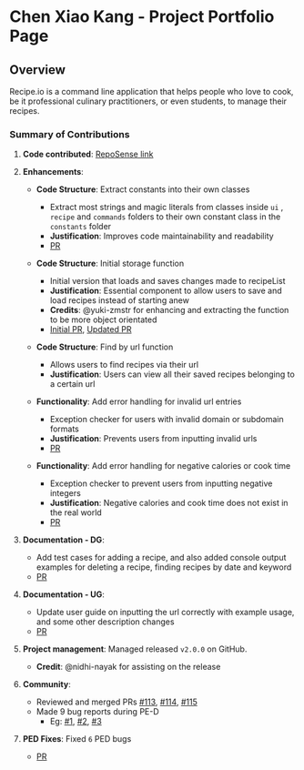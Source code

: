 # Chen Xiao Kang - Project Portfolio Page

## Overview

Recipe.io is a command line application that helps people who love to cook, be it professional culinary practitioners,
or even students, to manage their recipes.

### Summary of Contributions

1. **Code contributed**: [RepoSense link](https://nus-cs2113-ay2324s2.github.io/tp-dashboard/?search=chenxk619&sort=groupTitle&sortWithin=title&timeframe=commit&mergegroup=&groupSelect=groupByRepos&breakdown=true&checkedFileTypes=docs~functional-code~test-code~other&since=2024-02-23&tabOpen=true&tabType=authorship&tabAuthor=chenxk619&tabRepo=AY2324S2-CS2113-W14-2%2Ftp%5Bmaster%5D&authorshipIsMergeGroup=false&authorshipFileTypes=docs~functional-code~test-code&authorshipIsBinaryFileTypeChecked=false&authorshipIsIgnoredFilesChecked=false)

2. **Enhancements**:
    * **Code Structure**: Extract constants into their own classes
        * Extract most strings and magic literals from classes inside `ui` , `recipe` and `commands` 
        folders to their own constant class in the `constants` folder
        * **Justification**: Improves code maintainability and readability
        * [PR](https://github.com/AY2324S2-CS2113-W14-2/tp/pull/107)
   
    * **Code Structure**: Initial storage function
      * Initial version that loads and saves changes made to recipeList
      * **Justification**: Essential component to allow users to save and load recipes instead of starting anew
      * **Credits**: @yuki-zmstr for enhancing and extracting the function to be more object orientated
      * [Initial PR](https://github.com/AY2324S2-CS2113-W14-2/tp/pull/22/files), [Updated PR](https://github.com/AY2324S2-CS2113-W14-2/tp/pull/22/files)
      
    * **Code Structure**: Find by url function
      * Allows users to find recipes via their url
      * **Justification**: Users can view all their saved recipes belonging to a certain url
   
   * **Functionality**: Add error handling for invalid url entries
      * Exception checker for users with invalid domain or subdomain formats
      * **Justification**: Prevents users from inputting invalid urls
      * [PR](https://github.com/AY2324S2-CS2113-W14-2/tp/pull/164)
     
   * **Functionality**: Add error handling for negative calories or cook time
     * Exception checker to prevent users from inputting negative integers
     * **Justification**: Negative calories and cook time does not exist in the real world
     * [PR](https://github.com/AY2324S2-CS2113-W14-2/tp/pull/164)
     
3. **Documentation - DG**: 
   * Add test cases for adding a recipe, and also added console output examples for deleting a recipe, finding recipes
   by date and keyword
   * [PR](https://github.com/AY2324S2-CS2113-W14-2/tp/pull/89/files)

4. **Documentation - UG**:
   * Update user guide on inputting the url correctly with example usage, and some other description changes
   * [PR](https://github.com/AY2324S2-CS2113-W14-2/tp/pull/164)

5. **Project management**: Managed released `v2.0.0` on GitHub.
      * **Credit**: @nidhi-nayak for assisting on the release 
   
6. **Community**: 
   * Reviewed and merged PRs [#113](https://github.com/AY2324S2-CS2113-W14-2/tp/pull/113), 
   [#114](https://github.com/AY2324S2-CS2113-W14-2/tp/pull/114), [#115](https://github.com/AY2324S2-CS2113-W14-2/tp/pull/115)
   * Made 9 bug reports during PE-D
     * Eg: [#1](https://github.com/chenxk619/ped/issues/5), [#2](https://github.com/chenxk619/ped/issues/8), [#3](https://github.com/chenxk619/ped/issues/4)

7. **PED Fixes**: Fixed `6` PED bugs
   * [PR](https://github.com/AY2324S2-CS2113-W14-2/tp/pull/164)